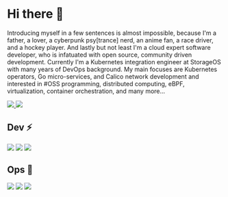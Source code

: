 # Hi there 👋

Introducing myself in a few sentences is almost impossible, because I'm a father, a lover, a cyberpunk psy[trance] nerd, an anime fan, a race driver, and a hockey player. And lastly but not least I'm a cloud expert software developer, who is infatuated with open source, community driven development. Currently I'm a Kubernetes integration engineer at StorageOS with many years of DevOps background. My main focuses are Kubernetes operators, Go micro-services, and Calico network development and interested in #OSS programming, distributed computing, eBPF, virtualization, container orchestration, and many more...

<a href="https://www.linkedin.com/in/mhmxs">
  <img src="https://img.shields.io/badge/LinkedIn-0077B5?style=for-the-badge&logo=linkedin&logoColor=white" /> 
 </a> 
<a href="https://twitter.com/mhmxs">
  <img src="https://img.shields.io/badge/Twitter-1DA1F2?style=for-the-badge&logo=twitter&logoColor=white"   />
</a>

## Dev ⚡

<img src="https://img.shields.io/badge/Golang-7fd5ea?style=for-the-badge&logo=go&logoColor=darkgreen" /> <img src="https://img.shields.io/badge/Java-ED8B00?style=for-the-badge&logo=java&logoColor=white" />  <img src="https://img.shields.io/badge/Bash-000000?style=for-the-badge&logo=shell&logoColor=white" />

## Ops 🔭
<img src="https://img.shields.io/badge/Docker-2CA5E0?style=for-the-badge&logo=docker&logoColor=white"> <img src="https://img.shields.io/badge/kubernetes-326ce5.svg?&style=for-the-badge&logo=kubernetes&logoColor=white"> <img src="https://img.shields.io/badge/Linux-FCC624?style=for-the-badge&logo=linux&logoColor=black" />

<!--
**mhmxs/mhmxs** is a ✨ _special_ ✨ repository because its `README.md` (this file) appears on your GitHub profile.

Here are some ideas to get you started:

- 🔭 I’m currently working on ...
- 🌱 I’m currently learning ...
- 👯 I’m looking to collaborate on ...
- 🤔 I’m looking for help with ...
- 💬 Ask me about ...
- 📫 How to reach me: ...
- 😄 Pronouns: ...
- ⚡ Fun fact: ...
-->
